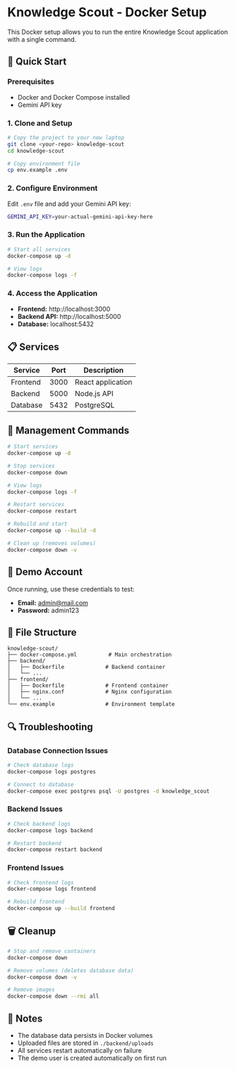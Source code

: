 # Knowledge Scout - Docker Setup

This Docker setup allows you to run the entire Knowledge Scout application with a single command.

## 🚀 Quick Start

### Prerequisites
- Docker and Docker Compose installed
- Gemini API key

### 1. Clone and Setup
```bash
# Copy the project to your new laptop
git clone <your-repo> knowledge-scout
cd knowledge-scout

# Copy environment file
cp env.example .env
```

### 2. Configure Environment
Edit `.env` file and add your Gemini API key:
```bash
GEMINI_API_KEY=your-actual-gemini-api-key-here
```

### 3. Run the Application
```bash
# Start all services
docker-compose up -d

# View logs
docker-compose logs -f
```

### 4. Access the Application
- **Frontend:** http://localhost:3000
- **Backend API:** http://localhost:5000
- **Database:** localhost:5432

## 📋 Services

| Service | Port | Description |
|---------|------|-------------|
| Frontend | 3000 | React application |
| Backend | 5000 | Node.js API |
| Database | 5432 | PostgreSQL |

## 🔧 Management Commands

```bash
# Start services
docker-compose up -d

# Stop services
docker-compose down

# View logs
docker-compose logs -f

# Restart services
docker-compose restart

# Rebuild and start
docker-compose up --build -d

# Clean up (removes volumes)
docker-compose down -v
```

## 🎯 Demo Account

Once running, use these credentials to test:
- **Email:** admin@mail.com
- **Password:** admin123

## 📁 File Structure

```
knowledge-scout/
├── docker-compose.yml          # Main orchestration
├── backend/
│   ├── Dockerfile             # Backend container
│   └── ...
├── frontend/
│   ├── Dockerfile             # Frontend container
│   ├── nginx.conf             # Nginx configuration
│   └── ...
└── env.example                # Environment template
```

## 🔍 Troubleshooting

### Database Connection Issues
```bash
# Check database logs
docker-compose logs postgres

# Connect to database
docker-compose exec postgres psql -U postgres -d knowledge_scout
```

### Backend Issues
```bash
# Check backend logs
docker-compose logs backend

# Restart backend
docker-compose restart backend
```

### Frontend Issues
```bash
# Check frontend logs
docker-compose logs frontend

# Rebuild frontend
docker-compose up --build frontend
```

## 🗑️ Cleanup

```bash
# Stop and remove containers
docker-compose down

# Remove volumes (deletes database data)
docker-compose down -v

# Remove images
docker-compose down --rmi all
```

## 📝 Notes

- The database data persists in Docker volumes
- Uploaded files are stored in `./backend/uploads`
- All services restart automatically on failure
- The demo user is created automatically on first run
